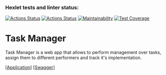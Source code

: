 ### Hexlet tests and linter status:
[![Actions Status](https://github.com/RedGradient/java-project-73/workflows/hexlet-check/badge.svg)](https://github.com/RedGradient/java-project-73/actions)
[![Actions Status](https://github.com/RedGradient/java-project-73/workflows/build/badge.svg)](https://github.com/RedGradient/java-project-73/actions)
[![Maintainability](https://api.codeclimate.com/v1/badges/8f409cc6c1037e108bed/maintainability)](https://codeclimate.com/github/RedGradient/java-project-73/maintainability)
[![Test Coverage](https://api.codeclimate.com/v1/badges/8f409cc6c1037e108bed/test_coverage)](https://codeclimate.com/github/RedGradient/java-project-73/test_coverage)

# Task Manager
Task Manager is a web app that allows to perform management over tasks, assign them to different performers and track it's implementation.

[[Application](https://task-manager-awm2.onrender.com)] [[Swagger](https://task-manager-awm2.onrender.com/swagger.html)]